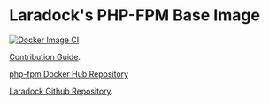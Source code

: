 # Laradock's PHP-FPM Base Image

[![Docker Image CI](https://github.com/laradock/php-fpm/actions/workflows/dockerimage.yml/badge.svg)](https://github.com/laradock/php-fpm/actions/workflows/dockerimage.yml)

[Contribution Guide](http://laradock.io/contributing/#edit-base-image).

[php-fpm Docker Hub Repository](https://hub.docker.com/r/laradock/php-fpm/)

[Laradock Github Repository](https://github.com/Laradock/laradock).
